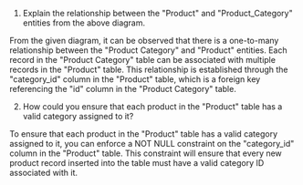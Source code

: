 1. Explain the relationship between the "Product" and "Product_Category" entities from the above diagram.

From the given diagram, it can be observed that there is a one-to-many relationship between the "Product Category" and "Product" entities. 
Each record in the "Product Category" table can be associated with multiple records in the "Product" table.
This relationship is established through the "category_id" column in the "Product" table, which is a foreign key referencing the "id" column in the "Product Category" table.


2. How could you ensure that each product in the "Product" table has a valid category assigned to it?

To ensure that each product in the "Product" table has a valid category assigned to it, you can enforce a NOT NULL constraint on the "category_id" column in the "Product" table. 
This constraint will ensure that every new product record inserted into the table must have a valid category ID associated with it.
